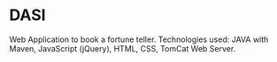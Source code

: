 # DASI
Web Application to book a fortune teller.
Technologies used: JAVA with Maven, JavaScript (jQuery), HTML, CSS, TomCat Web Server.
